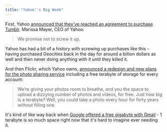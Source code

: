 ```yaml
---
title: "Yahoo''s Big Week"
---
```

<p>First, Yahoo <a href="http://marissamayr.tumblr.com/post/50902274591/im-delighted-to-announce-that-weve-reached-an">announced that they've reached an agreement to purchase Tumblr</a>. Marissa Mayer, CEO of Yahoo:</p>
<blockquote><p>
  We promise not to screw it up.
</p></blockquote>
<p>Yahoo has had a bit of a history with screwing up purchases like this - having purchased Geocities back in the day for around a billion dollars as well and then never doing anything with it until they killed it.</p>
<p>And then Flickr, which Yahoo owns, <a href="http://blog.flickr.net/en/2013/05/20/a-better-brighter-flickr/">announced a redesign and new plans for the photo sharing service</a> including a free terabyte of storage for every account:</p>
<blockquote><p>
  We’re giving your photos room to breathe, and you the space to upload a dizzying number of photos and videos, for free. Just how big is a terabyte? Well, you could take a photo every hour for forty years without filling one.
</p></blockquote>
<p>It's kind of like way back when <a href="https://en.wikipedia.org/wiki/Gmail">Google offered a free gigabyte with Gmail</a> - 1 terabyte is so much space right now that it's hard to imagine ever needing it.</p>
